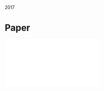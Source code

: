 2017





# Paper
![](Papers/2017%20(Xception)%20Xception%20Deep%20Learning%20with%20Depthwise%20Separable%20Convolutions.pdf)